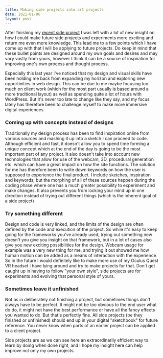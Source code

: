 ```yaml
---
title: Making side projects into art projects
date: 2021-01-06
layout: post
---
```


After finishing my [recent side project](/lab.html) I was left with a lot of new insight on how I could make future side projects and experiments more exciting and return me even more knowledge. This lead me to a few points which I have come up with that I will be applying to future projects. Do keep in mind that these bullet points are designed around my own goals and desires and may vary vastly from yours, however I think it can be a source of inspiration for improving one's own process and thought process.

Especially this last year I've noticed that my design and visual skills have been holding me back from expanding my horizon and exploring new opportinities in web design. This can be due to me maybe focusing too much on client work (which for the most part usually is based around a more traditional layout) as well as spending quite a lot of hours with WordPress. But it's never too late to change like they say, and my focus lately has therefore been to challenge myself to make more immersive digital experiences.


### Coming up with concepts instead of designs

Traditionally my design process has been to find inspiration online from various sources and mashing it up into a sketch I can proceed to code. Although efficient and fast, it doesn't allow you to spend time forming a unique concept which at the end of the day is going to be the most important part of any project. It also doesn't take into account new technologies that allow for use of the webcam, 3D, procedural generation etc. which can have a great impact on how the site functions. The solution for me has therefore been to write down keywords on how the user is supposed to experience the final product. I include sketches, inspiration and keywords, but the morphing of all of these sources happen during the coding phase where one has a much greater possibility to experiment and make changes. It also prevents you from locking your mind up in one direction instead of trying out different things (which is the inherent goal of a side project)


### Try something different

Design and code is very linked, and the limits of the design are often defined by the code and execution of the project. So while it's easy to keep going for the frameworks you've already used, trying out something new doesn't you give you insight on that framework, but in a lot of cases also give you new exciting possibilities for the design. Webcam usage for example was a very new thing for me, and trying it out showed me how human motion can be added as a means of interaction with the experience. So in the future I would definitely like to make more use of my Oculus Quest VR headset I have lying around and try to make projects for that. Don't get caught up in having to follow "your own style", side projects are for experiments and evolving that personal style of yours.


### Sometimes leave it unfinished

Not as in deliberately not finishing a project, but sometimes things don't always have to be perfect. It might not be too obvious to the end user what do do, it might not have the best performance or have all the fancy effects you wanted to do. But that's perfectly fine. All side projects (be they finished or unfinished) should end up in your digital "sketchbook" for future reference. You never know when parts of an earlier project can be applied to a client project.


Side projects are as we can see here an extraordinarily efficient way to learn by doing when done right, and I hope my insight here can help improve not only my own projects.
